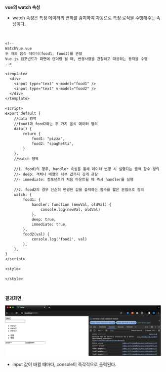 **vue의 watch 속성**

* watch 속성은 특정 데이터의 변화를 감지하여 자동으로 특정 로직을 수행해주는 속성이다.

<br>

```vue
<!-- 
WatchVue.vue
두 개의 음식 데이터(food1, food2)를 관찰 
Vue.js 컴포넌트가 화면에 렌더링 될 때, 변경사항을 관찰하고 대응하는 동작을 수행
-->

<template>
  <div>
    <input type="text" v-model="food1" />
    <input type="text" v-model="food2" />
  </div>
</template>

<script>
export default {
    //data 영역
    //food1과 food2라는 두 가지 음식 데이터 정의
    data() {
        return {
            food1: "pizza",
            food2: "spaghetti",
        }
    },
    //watch 영역

    //1. food1의 경우, handler 속성을 통해 데이터 변경 시 실행되는 콜백 함수 정의
    //- deep: 객체나 배열의 내부 값까지 깊게 관찰
    //- immediate: 컴포넌트가 처음 마운트될 때 즉시 handler를 실행

    //2. food2의 경우 단순히 변경된 값을 출력하는 함수를 짧은 문법으로 정의
    watch: {
        food1: {
            handler: function (newVal, oldVal) {
                console.log(newVal, oldVal)
            },
            deep: true,
            immediate: true,
        },
        food2(val) {
            console.log('food2', val)
        },
    },
}
</script>

<style>

</style>
```

<br>

**결과화면**

![watch](./image.assets/watch.png)

* input 값이 바뀔 때마다, console이 즉각적으로 출력된다.